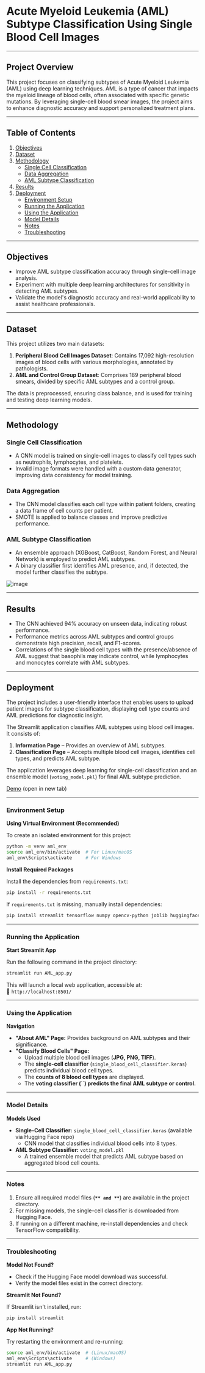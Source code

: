 # Acute Myeloid Leukemia (AML) Subtype Classification Using Single Blood Cell Images

---
## Project Overview

This project focuses on classifying subtypes of Acute Myeloid Leukemia (AML) using deep learning techniques. AML is a type of cancer that impacts the myeloid lineage of blood cells, often associated with specific genetic mutations. By leveraging single-cell blood smear images, the project aims to enhance diagnostic accuracy and support personalized treatment plans.

---
## Table of Contents
1. [Objectives](#objectives)
2. [Dataset](#dataset)
3. [Methodology](#methodology)
   - [Single Cell Classification](#single-cell-classification)
   - [Data Aggregation](#data-aggregation)
   - [AML Subtype Classification](#aml-subtype-classification)
4. [Results](#results)
5. [Deployment](#deployment)
   - [Environment Setup](#environment-setup)
   - [Running the Application](#running-the-application)
   - [Using the Application](#using-the-application)
   - [Model Details](#model-details)
   - [Notes](#notes)
   - [Troubleshooting](#troubleshooting)
   
---
## Objectives

- Improve AML subtype classification accuracy through single-cell image analysis.
- Experiment with multiple deep learning architectures for sensitivity in detecting AML subtypes.
- Validate the model's diagnostic accuracy and real-world applicability to assist healthcare professionals.
---
## Dataset

This project utilizes two main datasets:
1. **Peripheral Blood Cell Images Dataset**: Contains 17,092 high-resolution images of blood cells with various morphologies, annotated by pathologists.
2. **AML and Control Group Dataset**: Comprises 189 peripheral blood smears, divided by specific AML subtypes and a control group.

The data is preprocessed, ensuring class balance, and is used for training and testing deep learning models.

---

## Methodology

### Single Cell Classification

- A CNN model is trained on single-cell images to classify cell types such as neutrophils, lymphocytes, and platelets.
- Invalid image formats were handled with a custom data generator, improving data consistency for model training.

### Data Aggregation

- The CNN model classifies each cell type within patient folders, creating a data frame of cell counts per patient.
- SMOTE is applied to balance classes and improve predictive performance.

### AML Subtype Classification

- An ensemble approach (XGBoost, CatBoost, Random Forest, and Neural Network) is employed to predict AML subtypes.
- A binary classifier first identifies AML presence, and, if detected, the model further classifies the subtype.

![image](https://github.com/user-attachments/assets/0d873077-6487-4d6e-8513-fed141a9c13a)

---
## Results

- The CNN achieved 94% accuracy on unseen data, indicating robust performance.
- Performance metrics across AML subtypes and control groups demonstrate high precision, recall, and F1-scores.
- Correlations of the single blood cell types with the presence/absence of AML suggest that basophils may indicate control, while lymphocytes and monocytes correlate with AML subtypes.

---

## Deployment

The project includes a user-friendly interface that enables users to upload patient images for subtype classification, displaying cell type counts and AML predictions for diagnostic insight.

The Streamlit application classifies AML subtypes using blood cell images. It consists of:

1. **Information Page** – Provides an overview of AML subtypes.
2. **Classification Page** – Accepts multiple blood cell images, identifies cell types, and predicts AML subtype.

The application leverages deep learning for single-cell classification and an ensemble model (`voting_model.pkl`) for final AML subtype prediction.

[Demo](https://drive.google.com/file/d/1sYIbR92YQYGrJCTk6gm-MTWxWLfRUK_X/view?usp=sharing) (open in new tab)

---

### Environment Setup

**Using Virtual Environment (Recommended)**

To create an isolated environment for this project:

```bash
python -m venv aml_env
source aml_env/bin/activate  # For Linux/macOS
aml_env\Scripts\activate     # For Windows
```

**Install Required Packages**

Install the dependencies from `requirements.txt`:

```bash
pip install -r requirements.txt
```

If `requirements.txt` is missing, manually install dependencies:

```bash
pip install streamlit tensorflow numpy opencv-python joblib huggingface_hub dill scikeras scikit-learn
```

---

### **Running the Application**

**Start Streamlit App**

Run the following command in the project directory:

```bash
streamlit run AML_app.py
```

This will launch a local web application, accessible at:\
📌 `http://localhost:8501/`

---

### **Using the Application**

**Navigation**

- **"About AML" Page:** Provides background on AML subtypes and their significance.
- **"Classify Blood Cells" Page:**
  - Upload multiple blood cell images (**JPG, PNG, TIFF**).
  - The **single-cell classifier** (`single_blood_cell_classifier.keras`) predicts individual blood cell types.
  - The **counts of 8 blood cell types** are displayed.
  - The **voting classifier (**``**) predicts the final AML subtype or control.**

---

### Model Details

**Models Used**

- **Single-Cell Classifier:** `single_blood_cell_classifier.keras` (available via Hugging Face repo)
  - CNN model that classifies individual blood cells into 8 types.
- **AML Subtype Classifier:** `voting_model.pkl`
  - A trained ensemble model that predicts AML subtype based on aggregated blood cell counts.

---
### Notes

1. Ensure all required model files (**``** and **``**) are available in the project directory.
2. For missing models, the single-cell classifier is downloaded from Hugging Face.
3. If running on a different machine, re-install dependencies and check TensorFlow compatibility.

---
### Troubleshooting

**Model Not Found?**

- Check if the Hugging Face model download was successful.
- Verify the model files exist in the correct directory.

 **Streamlit Not Found?**

If Streamlit isn't installed, run:

```bash
pip install streamlit
```

**App Not Running?**

Try restarting the environment and re-running:

```bash
source aml_env/bin/activate  # (Linux/macOS)  
aml_env\Scripts\activate     # (Windows)  
streamlit run AML_app.py
```




